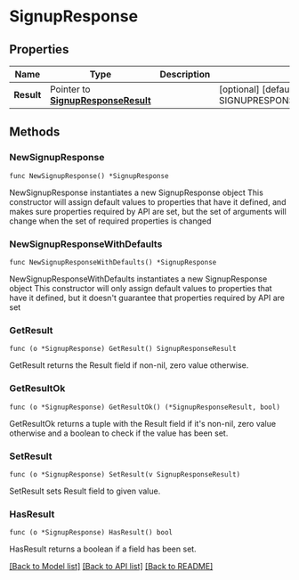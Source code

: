 # SignupResponse

## Properties

Name | Type | Description | Notes
------------ | ------------- | ------------- | -------------
**Result** | Pointer to [**SignupResponseResult**](SignupResponseResult.md) |  | [optional] [default to SIGNUPRESPONSERESULT_UNSPECIFIED]

## Methods

### NewSignupResponse

`func NewSignupResponse() *SignupResponse`

NewSignupResponse instantiates a new SignupResponse object
This constructor will assign default values to properties that have it defined,
and makes sure properties required by API are set, but the set of arguments
will change when the set of required properties is changed

### NewSignupResponseWithDefaults

`func NewSignupResponseWithDefaults() *SignupResponse`

NewSignupResponseWithDefaults instantiates a new SignupResponse object
This constructor will only assign default values to properties that have it defined,
but it doesn't guarantee that properties required by API are set

### GetResult

`func (o *SignupResponse) GetResult() SignupResponseResult`

GetResult returns the Result field if non-nil, zero value otherwise.

### GetResultOk

`func (o *SignupResponse) GetResultOk() (*SignupResponseResult, bool)`

GetResultOk returns a tuple with the Result field if it's non-nil, zero value otherwise
and a boolean to check if the value has been set.

### SetResult

`func (o *SignupResponse) SetResult(v SignupResponseResult)`

SetResult sets Result field to given value.

### HasResult

`func (o *SignupResponse) HasResult() bool`

HasResult returns a boolean if a field has been set.


[[Back to Model list]](../README.md#documentation-for-models) [[Back to API list]](../README.md#documentation-for-api-endpoints) [[Back to README]](../README.md)


